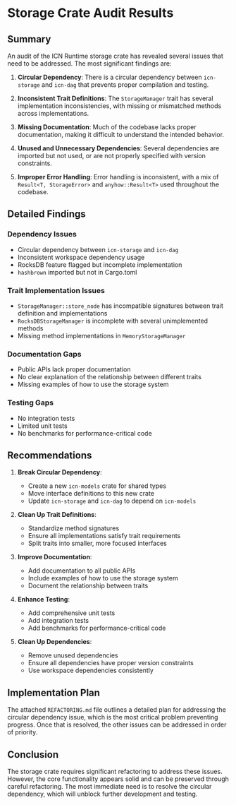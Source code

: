 # Storage Crate Audit Results

## Summary

An audit of the ICN Runtime storage crate has revealed several issues that need to be addressed. The most significant findings are:

1. **Circular Dependency**: There is a circular dependency between `icn-storage` and `icn-dag` that prevents proper compilation and testing.

2. **Inconsistent Trait Definitions**: The `StorageManager` trait has several implementation inconsistencies, with missing or mismatched methods across implementations.

3. **Missing Documentation**: Much of the codebase lacks proper documentation, making it difficult to understand the intended behavior.

4. **Unused and Unnecessary Dependencies**: Several dependencies are imported but not used, or are not properly specified with version constraints.

5. **Improper Error Handling**: Error handling is inconsistent, with a mix of `Result<T, StorageError>` and `anyhow::Result<T>` used throughout the codebase.

## Detailed Findings

### Dependency Issues

- Circular dependency between `icn-storage` and `icn-dag`
- Inconsistent workspace dependency usage
- RocksDB feature flagged but incomplete implementation
- `hashbrown` imported but not in Cargo.toml

### Trait Implementation Issues

- `StorageManager::store_node` has incompatible signatures between trait definition and implementations
- `RocksDBStorageManager` is incomplete with several unimplemented methods
- Missing method implementations in `MemoryStorageManager`

### Documentation Gaps

- Public APIs lack proper documentation
- No clear explanation of the relationship between different traits
- Missing examples of how to use the storage system

### Testing Gaps

- No integration tests
- Limited unit tests
- No benchmarks for performance-critical code

## Recommendations

1. **Break Circular Dependency**:
   - Create a new `icn-models` crate for shared types
   - Move interface definitions to this new crate
   - Update `icn-storage` and `icn-dag` to depend on `icn-models`

2. **Clean Up Trait Definitions**:
   - Standardize method signatures
   - Ensure all implementations satisfy trait requirements
   - Split traits into smaller, more focused interfaces

3. **Improve Documentation**:
   - Add documentation to all public APIs
   - Include examples of how to use the storage system
   - Document the relationship between traits

4. **Enhance Testing**:
   - Add comprehensive unit tests
   - Add integration tests
   - Add benchmarks for performance-critical code

5. **Clean Up Dependencies**:
   - Remove unused dependencies
   - Ensure all dependencies have proper version constraints
   - Use workspace dependencies consistently

## Implementation Plan

The attached `REFACTORING.md` file outlines a detailed plan for addressing the circular dependency issue, which is the most critical problem preventing progress. Once that is resolved, the other issues can be addressed in order of priority.

## Conclusion

The storage crate requires significant refactoring to address these issues. However, the core functionality appears solid and can be preserved through careful refactoring. The most immediate need is to resolve the circular dependency, which will unblock further development and testing. 